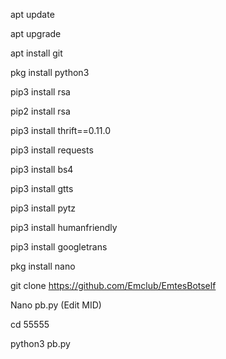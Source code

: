 apt update

apt upgrade

apt install git

pkg install python3

pip3 install rsa 

pip2 install rsa

pip3 install thrift==0.11.0

pip3 install requests

pip3 install bs4

pip3 install gtts

pip3 install pytz

pip3 install humanfriendly

pip3 install googletrans

pkg install nano

git clone https://github.com/Emclub/EmtesBotself

Nano pb.py    (Edit MID)

cd 55555

python3 pb.py
